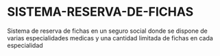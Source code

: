 # SISTEMA-RESERVA-DE-FICHAS
Sistema de reserva de fichas en un seguro social donde se dispone de varias especialidades medicas y una cantidad limitada de fichas en cada especialidad
